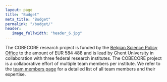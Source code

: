 ```yaml
---
layout: page
title: "Budget"
meta_title: "Budget"
permalink: "/budget/"
header:
   image_fullwidth: "header_6.jpg"
---
```


The COBECORE research project is funded by the [Belgian Science Policy Office](https://www.belspo.be/belspo/index_en.stm) to the amount of EUR 584 488 and is lead by Ghent University in collaboration with three federal research institutes. The COBECORE project is a collaborative effort of multiple team members per institute. We refer to the [team members page](/team/) for a detailed list of all team members and their expertise.

<!--

<style>
	table { border-collapse:collapse; border-spacing:0; empty-cells:show }
	td, th { vertical-align:top; font-size:12pt;}
	h1, h2, h3, h4, h5, h6 { clear:both }
	ol, ul { margin:0; padding:0;}
	li { list-style: none; margin:0; padding:0;}
	li span. { clear: both; line-height:0; width:0; height:0; margin:0; padding:0; }
	span.footnodeNumber { padding-right:1em; }
	span.annotation_style_by_filter { background-color:#fff000;  margin:0; border:0; padding:0;  }
	* { margin:0;}
	.P1 { text-align:left; }
	.P2 { text-align:right; margin-right:1mm; }
	.P3 { text-align:center; }
	.Standard { writing-mode:page; }
	.Table1 { margin-right:auto;}
	.Table1_A1 { vertical-align:top; background-color:#dddddd; padding:1mm; border-left-style:none; border-right-style:none; border-top-width:thin; border-top-style:solid; border-top-color:#000000; border-bottom-width:thin; border-bottom-style:solid; border-bottom-color:#000000; }
	.Table1_A2 { vertical-align:top; padding:1mm; border-style:none; background-color:#FFFFFF; border-bottom-style:solid; border-bottom-color:#000000; border-bottom-width:thin;}
	.Table1_A3 { vertical-align:top; padding:1mm; border-style:none; background-color:#FFFFFF; border-bottom-style:solid; border-bottom-color:#000000; border-bottom-width:thin;}
	.Table1_A4 { vertical-align:top; padding:1mm; border-style:none; background-color:#FFFFFF; border-bottom-style:solid; border-bottom-color:#000000; border-bottom-width:thin;}
	.Table1_A5 { vertical-align:top; padding:1mm; border-style:none; background-color:#FFFFFF; border-bottom-style:solid; border-bottom-color:#000000; border-bottom-width:thin;}
	.Table1_A6 { vertical-align:top; padding:1mm; border-style:none; background-color:#FFFFFF; border-bottom-style:solid; border-bottom-color:#000000; border-bottom-width:thin;}
	.Table1_A7 { vertical-align:top; padding:1mm; border-style:none; }
	.Table1_A8 { vertical-align:top; padding:1mm; border-left-style:none; border-right-style:none; border-top-width:thin; border-top-style:solid; border-top-color:#000000; border-bottom-width:thin; border-bottom-style:solid; border-bottom-color:#000000; }
	.Table1_B2 { vertical-align:top; padding:0mm; border-style:none; background-color:#FFFFFF; border-bottom-style:solid; border-bottom-color:#000000; border-bottom-width:thin;}
	.Table1_B3 { vertical-align:top; padding:0mm; border-style:none; background-color:#FFFFFF; border-bottom-style:solid; border-bottom-color:#000000; border-bottom-width:thin;}
	.Table1_B4 { vertical-align:top; padding:0mm; border-style:none; background-color:#FFFFFF; border-bottom-style:solid; border-bottom-color:#000000; border-bottom-width:thin;}
	.Table1_B5 { vertical-align:top; padding:0mm; border-style:none; background-color:#FFFFFF; border-bottom-style:solid; border-bottom-color:#000000; border-bottom-width:thin;}
	.Table1_B6 { vertical-align:top; padding:0mm; border-style:none; background-color:#FFFFFF; border-bottom-style:solid; border-bottom-color:#000000; border-bottom-width:thin;}
	.Table1_B7 { vertical-align:top; padding:0mm; border-style:none; }
	.Table1_B8 { vertical-align:top; padding:0.97mm; border-left-style:none; border-right-style:none; border-top-width:thin; border-top-style:solid; border-top-color:#000000; border-bottom-width:thin; border-bottom-style:solid; border-bottom-color:#000000; }
	.Table1_C2 { vertical-align:top; padding:0mm; border-style:none; background-color:#FFFFFF; border-bottom-style:solid; border-bottom-color:#000000; border-bottom-width:thin;}
	.Table1_C3 { vertical-align:top; padding:0mm; border-style:none; background-color:#FFFFFF; border-bottom-style:solid; border-bottom-color:#000000; border-bottom-width:thin;}
	.Table1_C4 { vertical-align:top; padding:0mm; border-style:none; background-color:#FFFFFF; border-bottom-style:solid; border-bottom-color:#000000; border-bottom-width:thin;}
	.Table1_C5 { vertical-align:top; padding:0mm; border-style:none; background-color:#FFFFFF; border-bottom-style:solid; border-bottom-color:#000000; border-bottom-width:thin;}
	.Table1_C6 { vertical-align:top; padding:0mm; border-style:none; background-color:#FFFFFF; border-bottom-style:solid; border-bottom-color:#000000; border-bottom-width:thin;}
	.Table1_C7 { vertical-align:top; padding:0mm; border-style:none; }
	.Table1_C8 { vertical-align:top; padding:0.97mm; border-left-style:none; border-right-style:none; border-top-width:thin; border-top-style:solid; border-top-color:#000000; border-bottom-width:thin; border-bottom-style:solid; border-bottom-color:#000000; }
	.Table1_D2 { vertical-align:top; padding:0mm; border-style:none; background-color:#FFFFFF; border-bottom-style:solid; border-bottom-color:#000000; border-bottom-width:thin;}
	.Table1_D3 { vertical-align:top; padding:0mm; border-style:none; background-color:#FFFFFF; border-bottom-style:solid; border-bottom-color:#000000; border-bottom-width:thin;}
	.Table1_D4 { vertical-align:top; padding:0mm; border-style:none; background-color:#FFFFFF; border-bottom-style:solid; border-bottom-color:#000000; border-bottom-width:thin;}
	.Table1_D5 { vertical-align:top; padding:0mm; border-style:none; background-color:#FFFFFF; border-bottom-style:solid; border-bottom-color:#000000; border-bottom-width:thin;}
	.Table1_D6 { vertical-align:top; padding:0mm; border-style:none; background-color:#FFFFFF; border-bottom-style:solid; border-bottom-color:#000000; border-bottom-width:thin;}
	.Table1_D7 { vertical-align:top; padding:0mm; border-style:none; }
	.Table1_D8 { vertical-align:top; padding:0.97mm; border-left-style:none; border-right-style:none; border-top-width:thin; border-top-style:solid; border-top-color:#000000; border-bottom-width:thin; border-bottom-style:solid; border-bottom-color:#000000; }
	.Table1_E2 { vertical-align:top; padding:0mm; border-style:none; background-color:#FFFFFF; border-bottom-style:solid; border-bottom-color:#000000; border-bottom-width:thin;}
	.Table1_E3 { vertical-align:top; padding:0mm; border-style:none; background-color:#FFFFFF; border-bottom-style:solid; border-bottom-color:#000000; border-bottom-width:thin;}
	.Table1_E4 { vertical-align:top; padding:0mm; border-style:none; background-color:#FFFFFF; border-bottom-style:solid; border-bottom-color:#000000; border-bottom-width:thin;}
	.Table1_E5 { vertical-align:top; padding:0mm; border-style:none; background-color:#FFFFFF; border-bottom-style:solid; border-bottom-color:#000000; border-bottom-width:thin;}
	.Table1_E6 { vertical-align:top; padding:0mm; border-style:none; background-color:#FFFFFF; border-bottom-style:solid; border-bottom-color:#000000; border-bottom-width:thin;}
	.Table1_E7 { vertical-align:top; padding:0mm; border-style:none; }
	.Table1_E8 { vertical-align:top; padding:0.97mm; border-left-style:none; border-right-style:none; border-top-width:thin; border-top-style:solid; border-top-color:#000000; border-bottom-width:thin; border-bottom-style:solid; border-bottom-color:#000000; }
	.Table1_F2 { vertical-align:top; padding:0mm; border-style:none; background-color:#FFFFFF; border-bottom-style:solid; border-bottom-color:#000000; border-bottom-width:thin;}
	.Table1_F3 { vertical-align:top; padding:0mm; border-style:none; background-color:#FFFFFF; border-bottom-style:solid; border-bottom-color:#000000; border-bottom-width:thin;}
	.Table1_F4 { vertical-align:top; padding:0mm; border-style:none; background-color:#FFFFFF; border-bottom-style:solid; border-bottom-color:#000000; border-bottom-width:thin;}
	.Table1_F5 { vertical-align:top; padding:0mm; border-style:none; background-color:#FFFFFF; border-bottom-style:solid; border-bottom-color:#000000; border-bottom-width:thin;}
	.Table1_F6 { vertical-align:top; padding:0mm; border-style:none; background-color:#FFFFFF; border-bottom-style:solid; border-bottom-color:#000000; border-bottom-width:thin;}
	.Table1_F7 { vertical-align:top; padding:0mm; border-style:none; }
	.Table1_F8 { vertical-align:top; padding:0.97mm; border-left-style:none; border-right-style:none; border-top-width:thin; border-top-style:solid; border-top-color:#000000; border-bottom-width:thin; border-bottom-style:solid; border-bottom-color:#000000; }
	.Table1_A { width:25mm; }
	.Table1_B { width:25mm; }
	.T1 { font-weight:bold; }
	.T2 { font-weight:bold; }
	.Table1.1  { }
</style>

<table border="0" cellspacing="0" cellpadding="0" class="Table1">
   <colgroup>
      <col width="100"/>
      <col width="100"/>
      <col />
      <col />
      <col />
      <col />
   </colgroup>
   <tr class="Table11">
      <td style="text-align:left; " class="Table1_A1">
         <p class="P3"><span class="T1"></span></p>
      </td>
      <td style="text-align:left; " class="Table1_A1">
         <p class="P3"><span class="T1">Ghent<br> University </span></p>
      </td>
      <td style="text-align:left; " class="Table1_A1">
         <p class="P3"><span class="T1">Royal Museum<br> for Central Africa</span></p>
      </td>
      <td style="text-align:left; " class="Table1_A1">
         <p class="P3"><span class="T1">Botanic Garden Meise</span></p>
      </td>
      <td style="text-align:left; " class="Table1_A1">
         <p class="P3"><span class="T1">State Archive</span></p>
      </td>
      <td style="text-align:left; " class="Table1_A1">
         <p class="P3"><span class="T1">T</span><span class="T2">otal</span></p>
      </td>
   </tr>
      <tr class="Table11">
      <td style="text-align:left; " class="Table1_A2">
         <p class="P1"><span class="T1">T</span><span class="T2">otal</span></p>
      </td>
      <td style="text-align:left; " class="Table1_A2">
         <p class="P2">210,640</p>
      </td>
      <td style="text-align:left; " class="Table1_A2">
         <p class="P2">174,348</p>
      </td>
      <td style="text-align:left; " class="Table1_A2">
         <p class="P2">150,990</p>
      </td>
      <td style="text-align:left; " class="Table1_A2">
         <p class="P2">48,510</p>
      </td>
      <td style="text-align:left; " class="Table1_A2">
         <p class="P2">584,488</p>
      </td>
   </tr>
</table>

-->